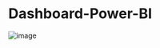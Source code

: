 # Dashboard-Power-BI


![image](https://github.com/user-attachments/assets/dcfb4498-b82d-4a01-9aa2-3c68015ac05a)
